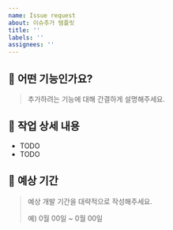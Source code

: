 ```yaml
---
name: Issue request
about: 이슈추가 템플릿
title: ''
labels: ''
assignees: ''
---
```


## 🧐 어떤 기능인가요?

> 추가하려는 기능에 대해 간결하게 설명해주세요.

## 🔧 작업 상세 내용

- TODO
- TODO

## 📆 예상 기간

> 예상 개발 기간을 대략적으로 작성해주세요.
>
> 예) 0월 00일 ~ 0월 00일
